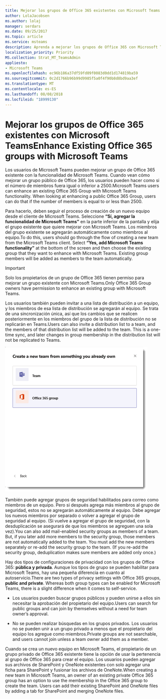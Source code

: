 ```yaml
---
title: Mejorar los grupos de Office 365 existentes con Microsoft Teams
author: LolaJacobsen
ms.author: lolaj
manager: serdars
ms.date: 09/25/2017
ms.topic: article
ms.service: msteams
description: Aprenda a mejorar los grupos de Office 365 con Microsoft Teams invitando a una lista de distribución a un equipo, y agregue grupos de seguridad habilitados para correo y mucho más.
localization_priority: Priority
MS.collection: Strat_MT_TeamsAdmin
appliesto:
- Microsoft Teams
ms.openlocfilehash: ec96b186a37df59fd09f0083d0dd1d174819ba59
ms.sourcegitcommit: 0c2d1766b96b99d9985f5a0f4f90b8d8bd9aa3ef
ms.translationtype: MT
ms.contentlocale: es-ES
ms.lasthandoff: 08/08/2018
ms.locfileid: "18999130"
---
```

<a name="enhance-existing-office-365-groups-with-microsoft-teams"></a><span data-ttu-id="d6b65-103">Mejorar los grupos de Office 365 existentes con Microsoft Teams</span><span class="sxs-lookup"><span data-stu-id="d6b65-103">Enhance Existing Office 365 groups with Microsoft Teams</span></span>
=======================================================

<span data-ttu-id="d6b65-p101">Los usuarios de Microsoft Teams pueden mejorar un grupo de Office 365 existente con la funcionalidad de Microsoft Teams. Cuando vean cómo mejorar un grupo público de Office 365, los usuarios pueden hacer como si el número de miembros fuera igual o inferior a 2500.</span><span class="sxs-lookup"><span data-stu-id="d6b65-p101">Microsoft Teams users can enhance an existing Office 365 Group with Microsoft Teams functionality. When looking at enhancing a public Office 365 Group, users can do that if the number of members is equal to or less than 2500.</span></span>

<span data-ttu-id="d6b65-p102">Para hacerlo, deben seguir el proceso de creación de un nuevo equipo desde el cliente de Microsoft Teams. Seleccione **“Sí, agregar la funcionalidad de Microsoft Teams”** en la parte inferior de la pantalla y elija el grupo existente que quiere mejorar con Microsoft Teams. Los miembros del grupo existente se agregarán automáticamente como miembros al equipo.</span><span class="sxs-lookup"><span data-stu-id="d6b65-p102">To do this, users should go through the flow of creating a new team from the Microsoft Teams client. Select **“Yes, add Microsoft Teams functionality”** at the bottom of the screen and then choose the existing group that they want to enhance with Microsoft Teams. Existing group members will be added as members to the team automatically.</span></span>



> [!IMPORTANT]
> <span data-ttu-id="d6b65-109">Solo los propietarios de un grupo de Office 365 tienen permiso para mejorar un grupo existente con Microsoft Teams.</span><span class="sxs-lookup"><span data-stu-id="d6b65-109">Only Office 365 Group owners have permission to enhance an existing group with Microsoft Teams.</span></span> 

<span data-ttu-id="d6b65-p103">Los usuarios también pueden invitar a una lista de distribución a un equipo, y los miembros de esa lista de distribución se agregarán al equipo. Se trata de una sincronización única, así que los cambios que se realicen posteriormente en los miembros del grupo de la lista de distribución no se replicarán en Teams.</span><span class="sxs-lookup"><span data-stu-id="d6b65-p103">Users can also invite a distribution list to a team, and the members of that distribution list will be added to the team. This is a one-time sync, and later changes in group membership in the distribution list will not be replicated to Teams.</span></span> 

![Capturas de pantalla en secuencia que muestran la invitación de una lista de distribución y sus miembros a un equipo.](media/Enhance_Existing_Office_365_groups_with_Microsoft_Teams_image2.png)

<span data-ttu-id="d6b65-p104">También puede agregar grupos de seguridad habilitados para correo como miembros de un equipo. Pero si después agrega más miembros al grupo de seguridad, estos no se agregarán automáticamente al equipo. Debe agregar los nuevos miembros por separado o volver a agregar el grupo de seguridad al equipo. (Si vuelve a agregar el grupo de seguridad, con la desduplicación se asegurará de que los miembros se agreguen una sola vez).</span><span class="sxs-lookup"><span data-stu-id="d6b65-p104">You can also add mail-enabled security groups as members of a team. But, if you later add more members to the security group, those members are not automatically added to the team. You must add the new members separately or re-add the security group to the team. (If you re-add the security group, deduplication makes sure members are added only once.)</span></span>

<span data-ttu-id="d6b65-p105">Hay dos tipos de configuraciones de privacidad con los grupos de Office 365: **pública y privada**. Aunque los tipos de grupo se pueden habilitar para Microsoft Teams, hay una pequeña diferencia en cuanto al autoservicio.</span><span class="sxs-lookup"><span data-stu-id="d6b65-p105">There are two types of privacy settings with Office 365 groups, **public and private**. Whereas both group types can be enabled for Microsoft Teams, there is a slight difference when it comes to self-service.</span></span>

-   <span data-ttu-id="d6b65-119">Los usuarios pueden buscar grupos públicos y pueden unirse a ellos sin necesitar la aprobación del propietario del equipo.</span><span class="sxs-lookup"><span data-stu-id="d6b65-119">Users can search for public groups and can join by themselves without a need for team owner’s approval.</span></span>

-   <span data-ttu-id="d6b65-120">No se pueden realizar búsquedas en los grupos privados. Los usuarios no se pueden unir a un grupo privado a menos que el propietario del equipo los agregue como miembros.</span><span class="sxs-lookup"><span data-stu-id="d6b65-120">Private groups are not searchable, and users cannot join unless a team owner add them as a member.</span></span>

<span data-ttu-id="d6b65-p106">Cuando se crea un nuevo equipo en Microsoft Teams, el propietario de un grupo privado de Office 365 existente tiene la opción de usar la pertenencia al grupo de Office 365 para crear el equipo. Los usuarios pueden agregar sus archivos de SharePoint y OneNote existentes con solo agregar una ficha para SharePoint y fusionar los archivos de OneNote.</span><span class="sxs-lookup"><span data-stu-id="d6b65-p106">When creating a new team in Microsoft Teams, an owner of an existing private Office 365 group has an option to use the membership in the Office 365 group to create the team. Users can add their existing SharePoint and OneNote files by adding a tab for SharePoint and merging OneNote files.</span></span>
